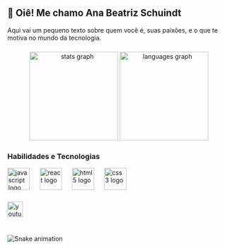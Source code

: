 <h2 align="left"> 👋 Oiê! Me chamo Ana Beatriz Schuindt </h2>

<!-- Aqui você pode adicionar uma breve biografia sua -->
<p align="left">
  Aqui vai um pequeno texto sobre quem você é, suas paixões, e o que te motiva no mundo da tecnologia.
</p>

###

<div align="center">
  <img src="https://github-readme-stats.vercel.app/api?username=BeatrizSchuindt&hide_title=false&hide_rank=false&show_icons=true&include_all_commits=true&count_private=true&disable_animations=false&theme=dark&locale=en&hide_border=false" height="200" alt="stats graph"  />
  <img src="https://github-readme-stats.vercel.app/api/top-langs?username=BeatrizSchuindt&locale=en&hide_title=false&layout=compact&card_width=320&langs_count=5&theme=dark&hide_border=false" height="200" alt="languages graph"  />
</div>

###

<!-- Seção de habilidades e tecnologias com uma apresentação mais visual -->
<h3 align="left">Habilidades e Tecnologias</h3>
<p align="left">
  <div align="left">
    <img src="https://cdn.jsdelivr.net/gh/devicons/devicon/icons/javascript/javascript-original.svg" height="50" alt="javascript logo"  />
    <img width="15" />
    <img src="https://cdn.jsdelivr.net/gh/devicons/devicon/icons/react/react-original.svg" height="50" alt="react logo"  />
    <img width="15" />
    <img src="https://cdn.jsdelivr.net/gh/devicons/devicon/icons/html5/html5-original.svg" height="50" alt="html5 logo"  />
    <img width="15" />
    <img src="https://cdn.jsdelivr.net/gh/devicons/devicon/icons/css3/css3-original.svg" height="50" alt="css3 logo"  />
  </div>
</p>

###

<div align="left">
  <!-- Mantenha seus contatos e redes sociais, talvez adicionando uma chamada para ação -->
  <img src="https://img.shields.io/static/v1?message=Youtube&logo=youtube&label=&color=FF0000&logoColor=white&labelColor=&style=for-the-badge" height="35" alt="youtube logo"  />
  <!-- outros badges -->
</div>

###

<br clear="both">

<img src="https://raw.githubusercontent.com/BeatrizSchuindt/BeatrizSchuindt/output/snake.svg" alt="Snake animation" />

###
